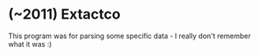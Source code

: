 # (~2011) Extactco

This program was for parsing some specific data - I really don't remember what it was :)
